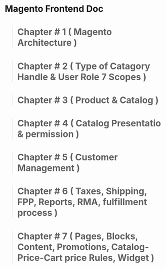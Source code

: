 # Magento Frontend Doc


>#  Chapter # 1 ( Magento Architecture )

>#  Chapter # 2 ( Type of Catagory Handle & User Role 7 Scopes )

>#  Chapter # 3 ( Product & Catalog )

>#  Chapter # 4 ( Catalog Presentatio & permission )

>#  Chapter # 5 ( Customer Management )

>#  Chapter # 6 ( Taxes, Shipping, FPP, Reports, RMA, fulfillment process )

>#  Chapter # 7 ( Pages, Blocks, Content, Promotions, Catalog-Price-Cart price Rules, Widget )


